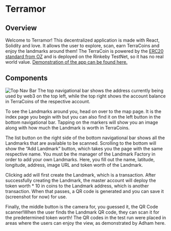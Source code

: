 # Terramor
## Overview
Welcome to Terramor! This decentralized application is made with React, Solidity and love. It allows the user to explore, scan, earn TerraCoins and enjoy the landmarks around them! The TerraCoin is powered by the [ERC20 standard from OZ](https://docs.openzeppelin.com/contracts/2.x/api/token/erc20) and is deployed on the Rinkeby TestNet, so it has no real world value. [Demonstration of the app can be found here.](https://www.youtube.com/watch?v=xBLWArsydFE)

## Components
![Top Nav Bar](https://ucb47f36380c6ca111ac0071ca7f.dl.dropboxusercontent.com/cd/0/inline/BMXCQcE0lZoSsNamdku7rH0MUj4Yg3aBCb7YOem8W1IUtbjbEIepOpiEU2o-CjZG4XoMJ3kVgUF1KTHE-7-dnFSUFqs0pL2tVg1FUHantD8mqAy_T7ize99zc2knilDxBPNBYUyUD4oCGR8jG_OAeY11/file#)
The top navigational bar shows the address currently being used by web3 on the top left, while the top right shows the account balance in TerraCoins of the respective account.  

To see the Landmarks around you, head on over to the map page. It is the index page you begin with but you can also find it on the left button in the bottom navigational bar. Tapping on the markers will show you an image along with how much the Landmark is worth in TerraCoins. 

The list button on the right side of the bottom navigational bar shows all the Landmarks that are available to be scanned. Scrolling to the bottom will show the “Add Landmark” button, which takes you the page with the same respective name. You must be the manager of the Landmark Factory in order to add your own Landmarks. Here, you fill out the name, latitude, longitude, address, image URL and token worth of the Landmark. 

Clicking add will first create the Landmark, which is a transaction. After successfully creating the Landmark, the master account will deploy the token worth * 10 in coins to the Landmark address, which is another transaction. When that passes, a QR code is generated and you can save it (screenshot for now) for use. 

Finally, the middle button is the camera for, you guessed it, the QR Code scanner!When the user finds the Landmark QR code, they can scan it for the predetermined token worth! The QR codes in the test run were placed in areas where the users can enjoy the view, as demonstrated by Adham here.